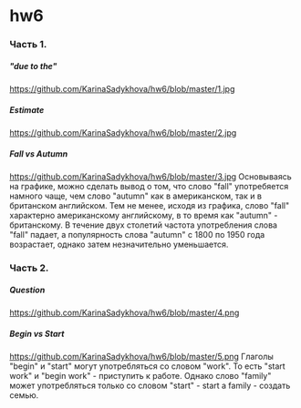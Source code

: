 # hw6
### Часть 1.
##### "due to the" 
https://github.com/KarinaSadykhova/hw6/blob/master/1.jpg
##### Estimate
https://github.com/KarinaSadykhova/hw6/blob/master/2.jpg
##### Fall vs Autumn
https://github.com/KarinaSadykhova/hw6/blob/master/3.jpg
Основываясь на графике, можно сделать вывод о том, что слово "fall" употребяется намного чаще, чем слово "autumn" как в американском, так и в британском английском. Тем не менее, исходя из графика, слово "fall" характерно американскому английскому, в то время как "autumn" - британскому. В течение двух столетий частота употребления слова "fall" падает, а популярность слова "autumn" с 1800 по 1950 года возрастает, однако затем незначительно уменьшается.
### Часть 2.
##### Question
https://github.com/KarinaSadykhova/hw6/blob/master/4.png
##### Begin vs Start
https://github.com/KarinaSadykhova/hw6/blob/master/5.png
Глаголы "begin" и "start" могут употребляться со словом "work". То есть "start work" и "begin work" - приступить к работе. Однако слово "family" может употребляться только со словом "start" - start a family - создать семью.
